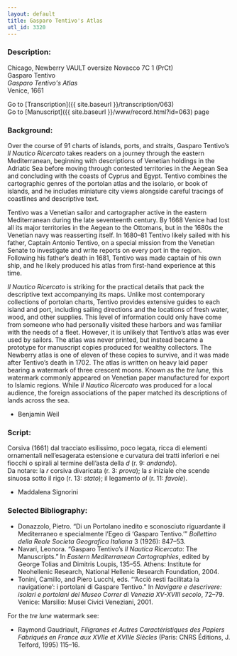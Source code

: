 ```yaml
---
layout: default
title: Gasparo Tentivo's Atlas
utl_id: 3320
---
```


###  Description:

Chicago, Newberry VAULT oversize Novacco 7C 1 (PrCt)<br>
Gasparo Tentivo<br>
_Gasparo Tentivo's Atlas_<br>
Venice, 1661

Go to [Transcription]({{ site.baseurl }}/transcription/063)<br>
Go to [Manuscript]({{ site.baseurl }}/www/record.html?id=063) page 

###  Background:

Over the course of 91 charts of islands, ports, and straits, Gasparo Tentivo’s _Il Nautico Ricercato_ takes readers on a journey through the eastern Mediterranean, beginning with descriptions of Venetian holdings in the Adriatic Sea before moving through contested territories in the Aegean Sea and concluding with the coasts of Cyprus and Egypt. Tentivo combines the cartographic genres of the portolan atlas and the isolario, or book of islands, and he includes miniature city views alongside careful tracings of coastlines and descriptive text.

Tentivo was a Venetian sailor and cartographer active in the eastern Mediterranean during the late seventeenth century. By 1668 Venice had lost all its major territories in the Aegean to the Ottomans, but in the 1680s the Venetian navy was reasserting itself. In 1680–81 Tentivo likely sailed with his father, Captain Antonio Tentivo, on a special mission from the Venetian Senate to investigate and write reports on every port in the region. Following his father’s death in 1681, Tentivo was made captain of his own ship, and he likely produced his atlas from first-hand experience at this time.

_Il Nautico Ricercato_ is striking for the practical details that pack the descriptive text accompanying its maps. Unlike most contemporary collections of portolan charts, Tentivo provides extensive guides to each island and port, including sailing directions and the locations of fresh water, wood, and other supplies. This level of information could only have come from someone who had personally visited these harbors and was familiar with the needs of a fleet. However, it is unlikely that Tentivo’s atlas was ever used by sailors. The atlas was never printed, but instead became a prototype for manuscript copies produced for wealthy collectors. The Newberry atlas is one of eleven of these copies to survive, and it was made after Tentivo’s death in 1702. The atlas is written on heavy laid paper bearing a watermark of three crescent moons. Known as the _tre lune_, this watermark commonly appeared on Venetian paper manufactured for export to Islamic regions. While _Il Nautico Ricercato_ was produced for a local audience, the foreign associations of the paper matched its descriptions of lands across the sea.

-  Benjamin Weil

###  Script:

Corsiva (1661) dal tracciato esilissimo, poco legata, ricca di elementi ornamentali nell’esagerata estensione e curvatura dei tratti inferiori e nei fiocchi o spirali al termine dell’asta della _d_ (r. 9: _andando_).<br>
Da notare: la _r_ corsiva divaricata (r. 3: _prova_); la _s_ iniziale che scende sinuosa sotto il rigo (r. 13: _stato_); il legamento _ol_ (r. 11: _favole_).

- Maddalena Signorini

###  Selected Bibliography:
- Donazzolo, Pietro. “Di un Portolano inedito e sconosciuto riguardante il Mediterraneo e specialmente l’Egeo di ‘Gasparo Tentivo.’” _Bollettino della Reale Societa Geografica Italiana_ 3 (1926): 847–53.
- Navari, Leonora. “Gasparo Tentivo’s _Il Nautica Ricercato_: The Manuscripts.” In _Eastern Mediterranean Cartographies_, edited by George Tolias and Dimitris Loupis, 135–55. Athens: Institute for Neohellenic Research, National Hellenic Research Foundation, 2004.
- Tonini, Camillo, and Piero Lucchi, eds. “‘Acciò resti facilitata la navigatione’: i portolani di Gaspare Tentivo.” In _Navigare e descrivere: isolari e portolani del Museo Correr di Venezia XV-XVIII secolo_, 72–79. Venice: Marsilio: Musei Civici Veneziani, 2001.

For the _tre lune_ watermark see:
- Raymond Gaudriault, _Filigranes et Autres Caractéristiques des Papiers Fabriqués en France aux XVIIe et XVIIIe Siècles_ (Paris: CNRS Éditions, J. Telford, 1995) 115–16.

